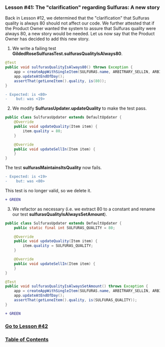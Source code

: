 ### Lesson #41: The "clarification" regarding Sulfuras: A new story
Back in Lesson #12, we determined that the "clarification" that Sulfuras quality is always 80 should not affect our code.  We further attested that if the Product Owner wanted the system to assure that Sulfuras quality were always 80, a new story would be needed.  Let us now say that the Product Owner has decided to add this new story.
1. We write a failing test **GildedRoseSulfurasTest.sulfurasQualityIsAlways80**.
```java
@Test
public void sulfurasQualityIsAlways80() throws Exception {
    app = createAppWithSingleItem(SULFURAS.name, ARBITRARY_SELLIN, ARBITRARY_QUALITY);
    app.updateAtEndOfDay();
    assertThat(getLoneItem().quality, is(80));
}
```
```diff
- Expected: is <80>
-    but: was <19>
```
2. We modify **SulfurasUpdater.updateQuality** to make the test pass.
```java
public class SulfurasUpdater extends DefaultUpdater {
    @Override
    public void updateQuality(Item item) {
        item.quality = 80;
    }

    @Override
    public void updateSellIn(Item item) {
    }
}
```
The test **sulfurasMaintainsItsQuality** now fails.  
```diff
- Expected: is <19>
-    but: was <80>
```
This test is no longer valid, so we delete it.
```diff
+ GREEN
```
3. We refactor as necessary (i.e. we extract 80 to a constant and rename our test **sulfurasQualityIsAlwaysSetAmount**).
```java
public class SulfurasUpdater extends DefaultUpdater {
    public static final int SULFURAS_QUALITY = 80;

    @Override
    public void updateQuality(Item item) {
        item.quality = SULFURAS_QUALITY;
    }

    @Override
    public void updateSellIn(Item item) {
    }
}
```
```java
@Test
public void sulfurasQualityIsAlwaysSetAmount() throws Exception {
    app = createAppWithSingleItem(SULFURAS.name, ARBITRARY_SELLIN, ARBITRARY_QUALITY);
    app.updateAtEndOfDay();
    assertThat(getLoneItem().quality, is(SULFURAS_QUALITY));
}
```
```diff
+ GREEN
```
### [Go to Lesson #42](https://github.com/d215steinberg/GildedRose-Java/tree/Lesson%2342)
### [Table of Contents](https://github.com/d215steinberg/GildedRose-Java/blob/startPoint/Table%20of%20Contents.md)